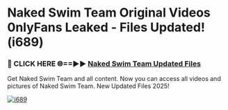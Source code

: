 # Naked Swim Team Original Videos 0nlyFans Leaked - Files Updated! (i689)

<h3>🔴 CLICK HERE 🌐==►► <a href="https://tinyurl.com/up5wt9bj" rel="nofollow">Naked Swim Team Updated Files</a></h3>

Get Naked Swim Team and all content. Now you can access all videos and pictures of Naked Swim Team. New Updated Files 2025!

[![i689](https://i.imgur.com/ABiUzMV.gif)](https://tinyurl.com/up5wt9bj)
